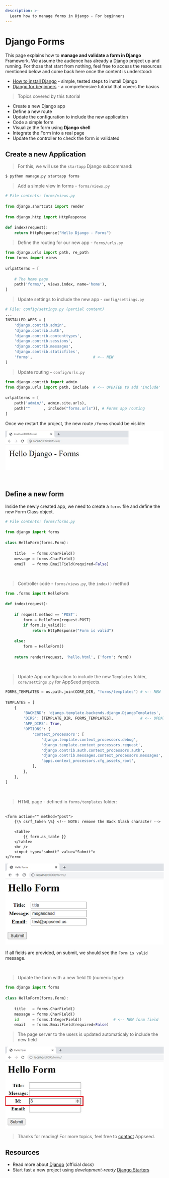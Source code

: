 ```yaml
---
description: >-
  Learn how to manage forms in Django - For beginners
---
```


# Django Forms

This page explains how to **manage and validate a form in Django** Framework. We assume the audience has already a Django project up and running. For those that start from nothing, feel free to access the resources mentioned below and come back here once the content is understood:

* [How to install Django](django-how-to-install.md) - simple, tested steps to install Django
* [Django for beginners](django-for-beginners.md) - a comprehensive tutorial that covers the basics

> Topics covered by this tutorial

* Create a new Django app
* Define a new route
* Update the configuration to include the new application
* Code a simple form
* Visualize the form using **Django shell**
* Integrate the Form into a real page
* Update the controller to check the form is validated

## Create a new Application

> For this, we will use the `startapp` Django subcommand:

```bash
$ python manage.py startapp forms
```

> Add a simple view in forms - `forms/views.py`

```python
# File contents: forms/views.py

from django.shortcuts import render

from django.http import HttpResponse 

def index(request):                                  
    return HttpResponse("Hello Django - Forms")
```

> Define the routing for our new app - `forms/urls.py` 

```python
from django.urls import path, re_path
from forms import views

urlpatterns = [

    # The home page
    path('forms/', views.index, name='home'),
]
```

> Update settings to include the new app - `config/settings.py`

```python
# File: config/settings.py (partial content)
...
INSTALLED_APPS = [
    'django.contrib.admin',
    'django.contrib.auth',
    'django.contrib.contenttypes',
    'django.contrib.sessions',
    'django.contrib.messages',
    'django.contrib.staticfiles',
    'forms',                           # <-- NEW
]
```

> Update routing - `config/urls.py`

```python
from django.contrib import admin
from django.urls import path, include  # <-- UPDATED to add 'include'    

urlpatterns = [
    path('admin/', admin.site.urls),
    path(""      , include("forms.urls")), # Forms app routing
]
```

Once we restart the project, the new route `/forms` should be visible:

![Django Forms -  A Hello-World type route](../../.gitbook/assets/django-forms-simple-route.jpg)

<br />

## Define a new form

Inside the newly created app, we need to create a `forms` file and define the new Form Class object.

```python
# File contents: forms/forms.py

from django import forms 
 
class HelloForm(forms.Form): 

    title   = forms.CharField() 
    message = forms.CharField() 
    email   = forms.EmailField(required=False) 
```

<br />

> Controller code - `forms/views.py`, the `index()` method

```python
from .forms import HelloForm

def index(request):                   
       
    if request.method == 'POST': 
        form = HelloForm(request.POST) 
        if form.is_valid(): 
            return HttpResponse("Form is valid")
            
    else: 
        form = HelloForm() 

    return render(request, 'hello.html', {'form': form}) 
```

<br />

> Update App configuration to include the new `Templates` folder, `core/settings.py` for AppSeed projects.

```python
FORMS_TEMPLATES = os.path.join(CORE_DIR, "forms/templates") # <-- NEW 

TEMPLATES = [
    {
        'BACKEND': 'django.template.backends.django.DjangoTemplates',
        'DIRS': [TEMPLATE_DIR, FORMS_TEMPLATES],            # <-- UPDATED LINE  
        'APP_DIRS': True,
        'OPTIONS': {
            'context_processors': [
                'django.template.context_processors.debug',
                'django.template.context_processors.request',
                'django.contrib.auth.context_processors.auth',
                'django.contrib.messages.context_processors.messages',
                'apps.context_processors.cfg_assets_root',
            ],
        },
    },
] 
```

<br />

> HTML page - defined in `forms/templates` folder:

```markup

<form action="" method="post"> 
    {\% csrf_token \%} <!-- NOTE: remove the Back Slash character -->

    <table> 
        {{ form.as_table }} 
    </table>      
    <br />
    <input type="submit" value="Submit"> 
</form> 
```

![Django Forms - Completed with user Data](../../.gitbook/assets/django-forms-with-data.jpg)

If all fields are provided, on submit, we should see the `Form is valid` message. 

<br />

> Update the form with a new field `ID` (numeric type):

```python
from django import forms 
 
class HelloForm(forms.Form): 

    title   = forms.CharField()
    message = forms.CharField() 
    id      = forms.IntegerField()              # <-- NEW form field  
    email   = forms.EmailField(required=False) 
```

> The page server to the users is updated automaticaly to include the new field

![Django Forms - Integer Field Added](../../.gitbook/assets/django-forms-integer-data.jpg)

> Thanks for reading! For more topics, feel free to [contact](https://appseed.us/support) Appseed.

## Resources

* Read more about [Django](https://www.djangoproject.com/) (official docs)
* Start fast a new project using _development-ready_ [Django Starters](https://appseed.us/admin-dashboards/django)

